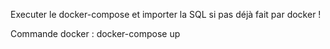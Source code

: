 Executer le docker-compose et importer la SQL si pas déjà fait par docker !

Commande docker : docker-compose up
